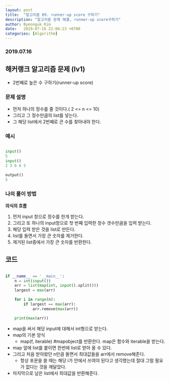 ```yaml
---
layout: post
title:  "알고리즘 09. runner-up score 구하기"
description: "알고리즘 문제 해결, runner-up score구하기"
author: Byeonguk Kim
date:   2019-07-16 22:06:23 +0700
categories: [Algorithm]
---
```


### 2019.07.16 

## 해커랭크 알고리즘 문제 (lv1)

* 2번째로 높은 수 구하기(runner-up score)

### 문제 설명

* 먼저 하나의 정수를 줄 것이다.( 2 <= n <= 10)
* 그리고 그 정수만큼의 list를 넣는다.
* 그 해당 list에서 2번째로 큰 수를 찾아내야 한다.


### 예시

```python

input()
5
input()
2 3 6 6 5

output()
5


```

### 나의 풀이 방법

**의식의 흐름**

1. 먼저 input 창으로 정수를 한개 받는다.
2. 그리고 또 하나의 input창으로 첫 번째 입력한 정수 갯수만큼을 입력 받는다.
3. 해당 입력 받은 것을 list로 만든다.
4. list를 돌면서 가장 큰 숫자를 제거한다.
5. 제거된 list중에서 가장 큰 숫자를 반환한다.


## 코드

```python

if __name__ == '__main__':
    n = int(input())
    arr = list(map(int, input().split()))
    largest = max(arr)

    for i in range(n):
        if largest == max(arr):
            arr.remove(max(arr))

    print(max(arr))


```

* map을 써서 해당 input에 대해서 int형으로 받는다.
* map의 기본 양식
	* map(f, iterable) #mapobject를 반환한다. map은 함수와 iterable을 받는다.
* map 앞에 list를 붙이면 한번에 list로 받아 올 수 있다.
* 그리고 처음 받아왔던 n만큼 돌면서 최대값들을 arr에서 remove해준다.
	* 항상 포문을 쓸 때는 해당 i가 안에서 쓰여야 된다고 생각했는데 절대 그럴 필요가 없다는 것을 깨달았다.
* 마지막으로 남은 list에서 최대값을 반환해준다.
	 

